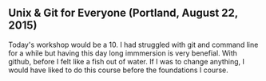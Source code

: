 Unix & Git for Everyone (Portland, August 22, 2015)
--------------------------------------------------

Today's workshop would be a 10. I had struggled with git and command line for a while
but having this day long immmersion is very benefial. With github, before I felt like
a fish out of water. If I was to change anything, I would have liked to do this
course before the foundations I course.
